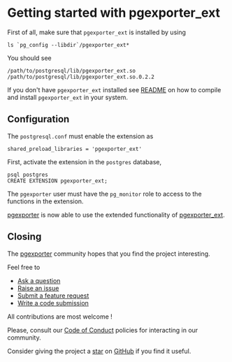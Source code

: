 # Getting started with pgexporter_ext

First of all, make sure that `pgexporter_ext` is installed by
using

```
ls `pg_config --libdir`/pgexporter_ext*
```

You should see

```
/path/to/postgresql/lib/pgexporter_ext.so  /path/to/postgresql/lib/pgexporter_ext.so.0.2.2
```

If you don't have `pgexporter_ext` installed see [README](../README.md) on how to
compile and install `pgexporter_ext` in your system.

## Configuration

The `postgresql.conf` must enable the extension as

```
shared_preload_libraries = 'pgexporter_ext'
```

First, activate the extension in the `postgres` database,

```
psql postgres
CREATE EXTENSION pgexporter_ext;
```

The `pgexporter` user must have the `pg_monitor` role to access to the functions
in the extension.

[pgexporter](https://github.com/pgexporter/pgexporter) is now able to use the extended functionality
of [pgexporter_ext](https://github.com/pgexporter/pgexporter_ext).

## Closing

The [pgexporter](https://github.com/pgexporter/pgexporter_ext) community hopes that you find
the project interesting.

Feel free to

* [Ask a question](https://github.com/pgexporter/pgexporter_ext/discussions)
* [Raise an issue](https://github.com/pgexporter/pgexporter_ext/issues)
* [Submit a feature request](https://github.com/pgexporter/pgexporter_ext/issues)
* [Write a code submission](https://github.com/pgexporter/pgexporter_ext/pulls)

All contributions are most welcome !

Please, consult our [Code of Conduct](../CODE_OF_CONDUCT.md) policies for interacting in our
community.

Consider giving the project a [star](https://github.com/pgexporter/pgexporter_ext/stargazers) on
[GitHub](https://github.com/pgexporter/pgexporter_ext/) if you find it useful.
